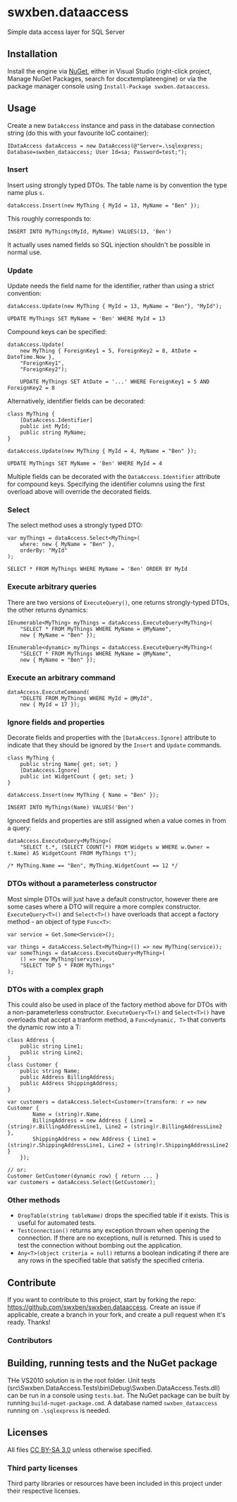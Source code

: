 swxben.dataaccess
=================

Simple data access layer for SQL Server


## Installation

Install the engine via [NuGet](http://nuget.org/packages/swxben.dataaccess), either in Visual Studio (right-click project, Manage NuGet Packages, search for docxtemplateengine) or via the package manager console using `Install-Package swxben.dataaccess`.


## Usage

Create a new `DataAccess` instance and pass in the database connection string (do this with your favourite IoC container):

    IDataAccess dataAccess = new DataAccess(@"Server=.\sqlexpress; Database=swxben_dataaccess; User Id=sa; Password=test;");


### Insert

Insert using strongly typed DTOs. The table name is by convention the type name plus `s`.

    dataAccess.Insert(new MyThing { MyId = 13, MyName = "Ben" });

This roughly corresponds to:

    INSERT INTO MyThings(MyId, MyName) VALUES(13, 'Ben')

It actually uses named fields so SQL injection shouldn't be possible in normal use.


### Update

Update needs the field name for the identifier, rather than using a strict convention:

    dataAccess.Update(new MyThing { MyId = 13, MyName = "Ben"}, "MyId");

    UPDATE MyThings SET MyName = 'Ben' WHERE MyId = 13

Compound keys can be specified:

    dataAccess.Update(
        new MyThing { ForeignKey1 = 5, ForeignKey2 = 8, AtDate = DateTime.Now }, 
        "ForeignKey1",
        "ForeignKey2");

        UPDATE MyThings SET AtDate = '...' WHERE ForeignKey1 = 5 AND ForeignKey2 = 8

Alternatively, identifier fields can be decorated:

    class MyThing {
        [DataAccess.Identifier]
        public int MyId;
        public string MyName;
    }

    dataAccess.Update(new MyThing { MyId = 4, MyName = "Ben" });

    UPDATE MyThings SET MyName = 'Ben' WHERE MyId = 4

Multiple fields can be decorated with the `DataAccess.Identifier` attribute for compound keys. Specifying the identifier columns using the first overload above will override the decorated fields.


### Select

The select method uses a strongly typed DTO:

	var myThings = dataAccess.Select<MyThing>(
		where: new { MyName = "Ben" },
		orderBy: "MyId"
	);

    SELECT * FROM MyThings WHERE MyName = 'Ben' ORDER BY MyId


### Execute arbitrary queries

There are two versions of `ExecuteQuery()`, one returns strongly-typed DTOs, the other returns dynamics:

	IEnumerable<MyThing> myThings = dataAccess.ExecuteQuery<MyThing>(
		"SELECT * FROM MyThings WHERE MyName = @MyName", 
		new { MyName = "Ben" });

	IEnumerable<dynamic> myThings = dataAccess.ExecuteQuery<MyThing>(
		"SELECT * FROM MyThings WHERE MyName = @MyName", 
		new { MyName = "Ben" });


### Execute an arbitrary command

	dataAccess.ExecuteCommand(
		"DELETE FROM MyThings WHERE MyId = @MyId",
		new { MyId = 17 });


### Ignore fields and properties

Decorate fields and properties with the `[DataAccess.Ignore]` attribute to indicate that they should be ignored by the `Insert` and `Update` commands.

    class MyThing {
    	public string Name{ get; set; }
    	[DataAccess.Ignore]
    	public int WidgetCount { get; set; }
    }

    dataAccess.Insert(new MyThing { Name = "Ben" });

    INSERT INTO MyThings(Name) VALUES('Ben')

Ignored fields and properties are still assigned when a value comes in from a query:

    dataAccess.ExecuteQuery<MyThing>(
    	"SELECT t.*, (SELECT COUNT(*) FROM Widgets w WHERE w.Owner = t.Name) AS WidgetCount FROM MyThings t");

    /* MyThing.Name == "Ben", MyThing.WidgetCount == 12 */


### DTOs without a parameterless constructor

Most simple DTOs will just have a default constructor, however there are some cases where a DTO 
will require a more complex constructor. `ExecuteQuery<T>()` and `Select<T>()` have overloads
that accept a factory method - an object of type `Func<T>`:

    var service = Get.Some<Service>();

    var things = dataAccess.Select<MyThing>(() => new MyThing(service));
    var someThings = dataAccess.ExecuteQuery<MyThing>(
        () => new MyThing(service),
        "SELECT TOP 5 * FROM MyThings"
    );


### DTOs with a complex graph

This could also be used in place of the factory method above for DTOs with a non-parameterless constructor. `ExecuteQuery<T>()` and `Select<T>()` have overloads that accept a tranform method, a `Func<dynamic, T>` that converts the dynamic row into a T:

    class Address { 
        public string Line1; 
        public string Line2; 
    }
    class Customer { 
        public string Name; 
        public Address BillingAddress; 
        public Address ShippingAddress; 
    }

    var customers = dataAccess.Select<Customer>(transform: r => new Customer { 
            Name = (string)r.Name,
            BillingAddress = new Address { Line1 = (string)r.BillingAddressLine1, Line2 = (string)r.BillingAddressLine2 },
            ShippingAddress = new Address { Line1 = (string)r.ShippingAddressLine1, Line2 = (string)r.ShippingAddressLine2 }
        });
        
    // or:
    Customer GetCustomer(dynamic row) { return ... }
    var customers = dataAccess.Select(GetCustomer);


### Other methods

- `DropTable(string tableName)` drops the specified table if it exists. This is useful for automated tests.
- `TestConnection()` returns any exception thrown when opening the connection. If there are no exceptions, null is returned. This is used to test the connection without bombing out the application.
- `Any<T>(object criteria = null)` returns a boolean indicating if there are any rows in the specified table that satisfy the specified criteria.


## Contribute

If you want to contribute to this project, start by forking the repo: <https://github.com/swxben/swxben.dataaccess>. Create an issue if applicable, create a branch in your fork, and create a pull request when it's ready. Thanks!

### Contributors

## Building, running tests and the NuGet package

THe VS2010 solution is in the root folder. Unit tests (src\Swxben.DataAccess.Tests\bin\Debug\Swxben.DataAccess.Tests.dll) can be run in a console using `tests.bat`. The NuGet package can be built by running `build-nuget-package.cmd`. A database named `swxben_dataaccess` running on `.\sqlexpress` is needed.


## Licenses

All files [CC BY-SA 3.0](http://creativecommons.org/licenses/by-sa/3.0/) unless otherwise specified.

### Third party licenses

Third party libraries or resources have been included in this project under their respective licenses.




